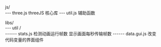 js/  
--- three.js threeJS 核心库
--- util.js 辅助函数

libs/  
--- util /  
------ stats.js 检测动画运行帧数 显示画面每秒传输帧数
------ data.gui.js 改变代码变量的界面组件
